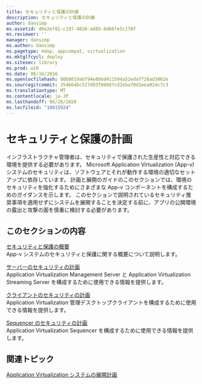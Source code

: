 ```yaml
---
title: セキュリティと保護の計画
description: セキュリティと保護の計画
author: dansimp
ms.assetid: d0e2ef81-c197-4020-ad85-8d66fe5c178f
ms.reviewer: ''
manager: dansimp
ms.author: dansimp
ms.pagetype: mdop, appcompat, virtualization
ms.mktglfcycl: deploy
ms.sitesec: library
ms.prod: w10
ms.date: 06/16/2016
ms.openlocfilehash: 80b8019abf94e8bbd411594a52edaff28ad3862e
ms.sourcegitcommit: 354664bc527d93f80687cd2eba70d1eea024c7c3
ms.translationtype: MT
ms.contentlocale: ja-JP
ms.lasthandoff: 06/26/2020
ms.locfileid: "10815924"
---
```

# セキュリティと保護の計画


インフラストラクチャ管理者は、セキュリティで保護された生産性と対応できる環境を提供する必要があります。 Microsoft Application Virtualization (App-v) システムのセキュリティは、ソフトウェアとそれが動作する環境の適切なセットアップに依存しています。 計画と展開のガイドのこのセクションでは、環境のセキュリティを強化するためにさまざまな App-v コンポーネントを構成するためのガイダンスを示します。 このセクションで説明されているセキュリティ推奨事項を適用せずにシステムを展開することを決定する前に、アプリの公開環境の露出と攻撃の面を慎重に検討する必要があります。

## このセクションの内容


<a href="" id="security-and-protection-overview"></a>[セキュリティと保護の概要](security-and-protection-overview.md)  
App-v システムのセキュリティと保護に関する概要について説明します。

<a href="" id="planning-for-server-security"></a>[サーバーのセキュリティの計画](planning-for-server-security.md)  
Application Virtualization Management Server と Application Virtualization Streaming Server を構成するために使用できる情報を提供します。

<a href="" id="planning-for-client-security"></a>[クライアントのセキュリティの計画](planning-for-client-security.md)  
Application Virtualization 管理デスクトップクライアントを構成するために使用できる情報を提供します。

<a href="" id="planning-for-sequencer-security"></a>[Sequencer のセキュリティの計画](planning-for-sequencer-security.md)  
Application Virtualization Sequencer を構成するために使用できる情報を提供します。

## 関連トピック


[Application Virtualization システムの展開計画](planning-for-application-virtualization-system-deployment.md)

 

 





